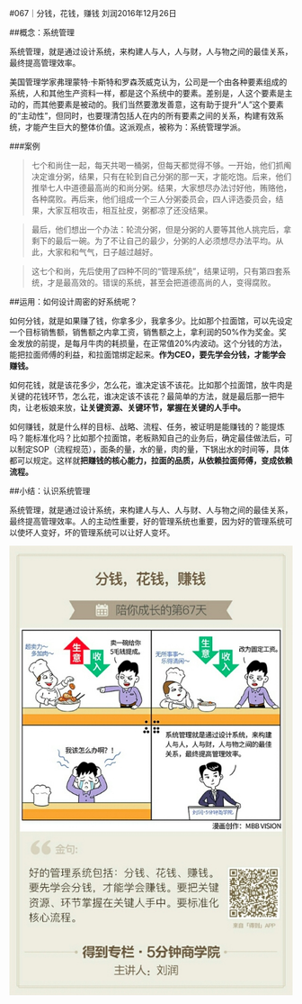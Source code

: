 #067｜分钱，花钱，赚钱
刘润2016年12月26日

##概念：系统管理

系统管理，就是通过设计系统，来构建人与人，人与财，人与物之间的最佳关系，最终提高管理效率。

美国管理学家弗理蒙特·卡斯特和罗森茨威克认为，公司是一个由各种要素组成的系统，人和其他生产资料一样，都是这个系统中的要素。差别是，人这个要素是主动的，而其他要素是被动的。我们当然要激发善意，这有助于提升“人”这个要素的“主动性”，但同时，也要理清包括人在内的所有要素之间的关系，构建有效系统，才能产生巨大的整体价值。这派观点，被称为：系统管理学派。

###案例

>七个和尚住一起，每天共喝一桶粥，但每天都觉得不够。一开始，他们抓阄决定谁分粥，结果，只有在轮到自己分粥的那一天，才能吃饱。后来，他们推举七人中道德最高尚的和尚分粥。结果，大家想尽办法讨好他，贿赂他，各种腐败。再后来，他们组成一个三人分粥委员会，四人评选委员会，结果，大家互相攻击，相互扯皮，粥都凉了还没结果。

>最后，他们想出一个办法：轮流分粥，但是分粥的人要等其他人挑完后，拿剩下的最后一碗。为了不让自己的最少，分粥的人必须想尽办法平均。从此，大家和和气气，日子越过越好。

>这七个和尚，先后使用了四种不同的“管理系统”，结果证明，只有第四套系统，才是最高效的。错误的系统，甚至会把道德高尚的人，变得腐败。

##运用：如何设计周密的好系统呢？

如何分钱，就是如果赚了钱，你拿多少，我拿多少。比如那个拉面馆，可以先设定一个目标销售额，销售额之内拿工资，销售额之上，拿利润的50%作为奖金。奖金发放的前提，是每月牛肉的耗损量，在正常值20%内波动。这个分钱的方法，能把拉面师傅的利益，和拉面馆绑定起来。**作为CEO，要先学会分钱，才能学会赚钱。**

如何花钱，就是该花多少，怎么花，谁决定该不该花。比如那个拉面馆，放牛肉是关键的花钱环节，怎么花，谁决定该不该花？最简单的方法，就是最后那一把牛肉，让老板娘来放，**让关键资源、关键环节，掌握在关键的人手中。**

如何赚钱，就是什么样的目标、战略、流程、任务，被证明是能赚钱的？能提炼吗？能标准化吗？比如那个拉面馆，老板熟知自己的业务后，确定最佳做法后，可以制定SOP（流程规范），面条的量，水的量，肉的量，下锅出水的时间等，具体都可以规定。这样就**把赚钱的核心能力，拉面的品质，从依赖拉面师傅，变成依赖流程。**

##小结：认识系统管理

系统管理，就是通过设计系统，来构建人与人、人与财、人与物之间的最佳关系，最终提高管理效率。人的主动性重要，好的管理系统也重要，因为好的管理系统可以使坏人变好，坏的管理系统可以让好人变坏。

![](./_image/2017-08-05-17-10-11.jpg)
